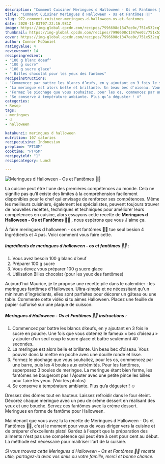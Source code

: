```yaml
---
description: "Comment Cuisiner Meringues d Halloween - Os et Fantômes 👻🦴"
title: "Comment Cuisiner Meringues d Halloween - Os et Fantômes 👻🦴"
slug: 972-comment-cuisiner-meringues-d-halloween-os-et-fantomes
date: 2020-11-03T07:22:16.981Z
image: https://img-global.cpcdn.com/recipes/7996608c1347ee0c/751x532cq70/meringues-d-halloween-os-et-fantomes-👻🦴-photo-principale-de-la-recette.jpg
thumbnail: https://img-global.cpcdn.com/recipes/7996608c1347ee0c/751x532cq70/meringues-d-halloween-os-et-fantomes-👻🦴-photo-principale-de-la-recette.jpg
cover: https://img-global.cpcdn.com/recipes/7996608c1347ee0c/751x532cq70/meringues-d-halloween-os-et-fantomes-👻🦴-photo-principale-de-la-recette.jpg
author: Connor McDaniel
ratingvalue: 4
reviewcount: 14
recipeingredient:
- "100 g blanc doeuf"
- "100 g sucre"
- "100 g sucre glace"
- " Billes chocolat pour les yeux des fantmes"
recipeinstructions:
- "Commencez par battre les blancs d’œufs, en y ajoutant en 3 fois le sucre en poudre. Une fois que vous obtenez le fameux « bec d’oiseau » y ajouter d’un seul coup le sucre glace et battre seulement 40 secondes."
- "La meringue est alors belle et brillante. Un beau bec d’oiseau. Vous pouvez donc la mettre en poche avec une douille ronde et lisse."
- "Formez le piochage que vous souhaitez, pour les os, commencez par une barre, puis les 4 boules aux extrémités. Pour les fantômes, superposez 3 boules de meringue. La meringue étant bien ferme, les fantômes ne bougeront pas ! Ajouter avec une petite pince les billes pour faire les yeux. (Voir les photos)"
- "Se conserve à température ambiante. Plus qu’a déguster ! ☺️"
categories:
- Resep
tags:
- meringues
- d
- halloween

katakunci: meringues d halloween 
nutrition: 107 calories
recipecuisine: Indonesian
preptime: "PT10M"
cooktime: "PT45M"
recipeyield: "1"
recipecategory: Lunch

---
```



![Meringues d Halloween - Os et Fantômes 👻🦴](https://img-global.cpcdn.com/recipes/7996608c1347ee0c/751x532cq70/meringues-d-halloween-os-et-fantomes-👻🦴-photo-principale-de-la-recette.jpg)

La cuisine peut être l'une des premières compétences au monde. Cela ne signifie pas qu'il existe des limites à la compréhension facilement disponibles pour le chef qui envisage de renforcer ses compétences. Même les meilleurs cuisiniers, également les spécialistes, peuvent toujours trouver de nouvelles recettes, techniques et techniques pour améliorer leurs compétences en cuisine, alors essayons cette recette de <strong> Meringues d Halloween - Os et Fantômes 👻🦴 </strong>, nous espérons que vous J'aime ça.

<!--inarticleads1-->

À faire meringues d halloween - os et fantômes 👻🦴 tue seul besion 4 Ingrédients et 4 pas. Voici comment vous faire cette.

##### Ingrédients de meringues d halloween - os et fantômes 👻🦴 :

1. Vous avez besoin 100 g blanc d’oeuf
1. Préparer 100 g sucre
1. Vous devez vous préparer 100 g sucre glace
1. Utilisation  Billes chocolat (pour les yeux des fantômes)


Aujourd&#39;hui Maurice, je te propose une recette pile dans le calendrier : les meringues fantômes d&#39;Halloween. Ultra-simple et ne nécessitant qu&#39;un minimum d&#39;ingrédients, elles sont parfaites pour décorer un gâteau ou une table. Commente cette vidéo si tu aimes Halloween. Placez une feuille de papier sulfurisé sur une plaque de cuisson. 

<!--inarticleads2-->

##### Meringues d Halloween - Os et Fantômes 👻🦴 instructions :

1. Commencez par battre les blancs d’œufs, en y ajoutant en 3 fois le sucre en poudre. Une fois que vous obtenez le fameux « bec d’oiseau » y ajouter d’un seul coup le sucre glace et battre seulement 40 secondes.
1. La meringue est alors belle et brillante. Un beau bec d’oiseau. Vous pouvez donc la mettre en poche avec une douille ronde et lisse.
1. Formez le piochage que vous souhaitez, pour les os, commencez par une barre, puis les 4 boules aux extrémités. Pour les fantômes, superposez 3 boules de meringue. La meringue étant bien ferme, les fantômes ne bougeront pas ! Ajouter avec une petite pince les billes pour faire les yeux. (Voir les photos)
1. Se conserve à température ambiante. Plus qu’a déguster ! ☺️


Dressez des dômes tout en hauteur. Laissez refroidir dans le four éteint. Décorez chaque meringue avec un peu de crème dessert en réalisant des yeux et une bouche. Servez ces fantômes avec la crème dessert. Meringues en forme de fantôme pour Halloween. 

<!--inarticleads1-->

<p>
Maintenant que vous avez lu la recette de Meringues d Halloween - Os et Fantômes 👻🦴, c'est le moment pour vous de vous diriger vers la cuisine et de préparer d'excellents plats! Gardez à l'esprit que la préparation des aliments n'est pas une compétence qui peut être à cent pour cent au début. La méthode est nécessaire pour maîtriser l'art de la cuisine.
</p>

<p>
<i>Si vous trouvez cette Meringues d Halloween - Os et Fantômes 👻🦴 recette utile, partagez-la avec vos amis ou votre famille, merci et bonne chance.</i>
</p>
